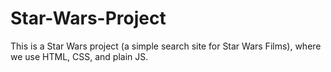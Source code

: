 # Star-Wars-Project
This is a Star Wars project (a simple search site for Star Wars Films), where we use HTML, CSS, and plain JS. 
